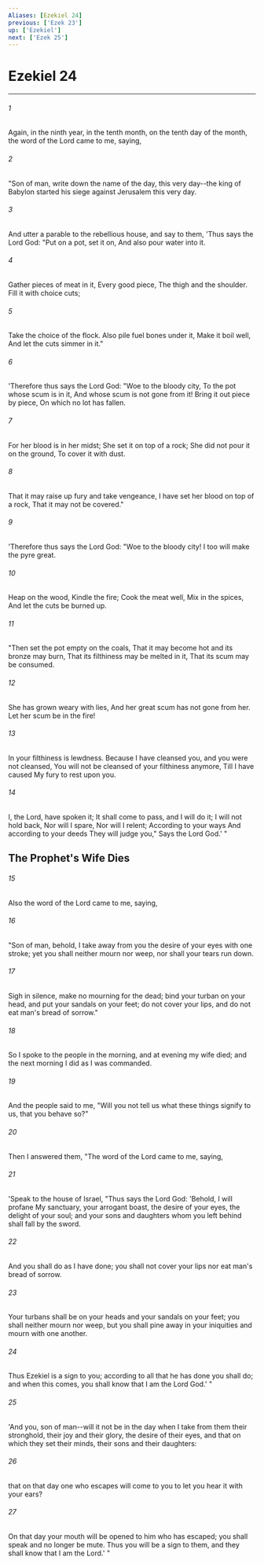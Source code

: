```yaml
---
Aliases: [Ezekiel 24]
previous: ['Ezek 23']
up: ['Ezekiel']
next: ['Ezek 25']
---
```

# Ezekiel 24

***


###### 1 
Again, in the ninth year, in the tenth month, on the tenth day of the month, the word of the Lord came to me, saying, 

###### 2 
"Son of man, write down the name of the day, this very day--the king of Babylon started his siege against Jerusalem this very day. 

###### 3 
And utter a parable to the rebellious house, and say to them, 'Thus says the Lord God: "Put on a pot, set it on, And also pour water into it. 

###### 4 
Gather pieces of meat in it, Every good piece, The thigh and the shoulder. Fill it with choice cuts; 

###### 5 
Take the choice of the flock. Also pile fuel bones under it, Make it boil well, And let the cuts simmer in it." 

###### 6 
'Therefore thus says the Lord God: "Woe to the bloody city, To the pot whose scum is in it, And whose scum is not gone from it! Bring it out piece by piece, On which no lot has fallen. 

###### 7 
For her blood is in her midst; She set it on top of a rock; She did not pour it on the ground, To cover it with dust. 

###### 8 
That it may raise up fury and take vengeance, I have set her blood on top of a rock, That it may not be covered." 

###### 9 
'Therefore thus says the Lord God: "Woe to the bloody city! I too will make the pyre great. 

###### 10 
Heap on the wood, Kindle the fire; Cook the meat well, Mix in the spices, And let the cuts be burned up. 

###### 11 
"Then set the pot empty on the coals, That it may become hot and its bronze may burn, That its filthiness may be melted in it, That its scum may be consumed. 

###### 12 
She has grown weary with lies, And her great scum has not gone from her. Let her scum be in the fire! 

###### 13 
In your filthiness is lewdness. Because I have cleansed you, and you were not cleansed, You will not be cleansed of your filthiness anymore, Till I have caused My fury to rest upon you. 

###### 14 
I, the Lord, have spoken it; It shall come to pass, and I will do it; I will not hold back, Nor will I spare, Nor will I relent; According to your ways And according to your deeds They will judge you," Says the Lord God.' " 

## The Prophet's Wife Dies 

###### 15 
Also the word of the Lord came to me, saying, 

###### 16 
"Son of man, behold, I take away from you the desire of your eyes with one stroke; yet you shall neither mourn nor weep, nor shall your tears run down. 

###### 17 
Sigh in silence, make no mourning for the dead; bind your turban on your head, and put your sandals on your feet; do not cover your lips, and do not eat man's bread of sorrow." 

###### 18 
So I spoke to the people in the morning, and at evening my wife died; and the next morning I did as I was commanded. 

###### 19 
And the people said to me, "Will you not tell us what these things signify to us, that you behave so?" 

###### 20 
Then I answered them, "The word of the Lord came to me, saying, 

###### 21 
'Speak to the house of Israel, "Thus says the Lord God: 'Behold, I will profane My sanctuary, your arrogant boast, the desire of your eyes, the delight of your soul; and your sons and daughters whom you left behind shall fall by the sword. 

###### 22 
And you shall do as I have done; you shall not cover your lips nor eat man's bread of sorrow. 

###### 23 
Your turbans shall be on your heads and your sandals on your feet; you shall neither mourn nor weep, but you shall pine away in your iniquities and mourn with one another. 

###### 24 
Thus Ezekiel is a sign to you; according to all that he has done you shall do; and when this comes, you shall know that I am the Lord God.' " 

###### 25 
'And you, son of man--will it not be in the day when I take from them their stronghold, their joy and their glory, the desire of their eyes, and that on which they set their minds, their sons and their daughters: 

###### 26 
that on that day one who escapes will come to you to let you hear it with your ears? 

###### 27 
On that day your mouth will be opened to him who has escaped; you shall speak and no longer be mute. Thus you will be a sign to them, and they shall know that I am the Lord.' "

